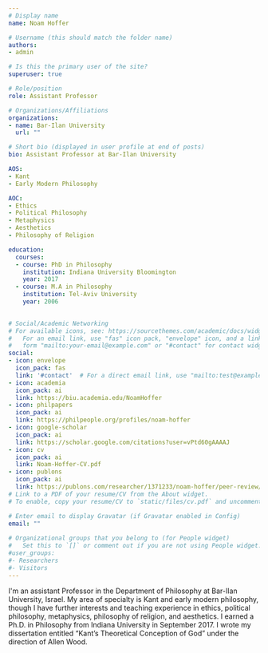 ```yaml
---
# Display name
name: Noam Hoffer

# Username (this should match the folder name)
authors:
- admin

# Is this the primary user of the site?
superuser: true

# Role/position
role: Assistant Professor

# Organizations/Affiliations
organizations:
- name: Bar-Ilan University
  url: ""

# Short bio (displayed in user profile at end of posts)
bio: Assistant Professor at Bar-Ilan University

AOS:
- Kant
- Early Modern Philosophy

AOC:
- Ethics 
- Political Philosophy
- Metaphysics
- Aesthetics
- Philosophy of Religion

education:
  courses:
  - course: PhD in Philosophy
    institution: Indiana University Bloomington
    year: 2017
  - course: M.A in Philosophy
    institution: Tel-Aviv University
    year: 2006
   

# Social/Academic Networking
# For available icons, see: https://sourcethemes.com/academic/docs/widgets/#icons
#   For an email link, use "fas" icon pack, "envelope" icon, and a link in the
#   form "mailto:your-email@example.com" or "#contact" for contact widget.
social:
- icon: envelope
  icon_pack: fas
  link: '#contact'  # For a direct email link, use "mailto:test@example.org".
- icon: academia
  icon_pack: ai
  link: https://biu.academia.edu/NoamHoffer
- icon: philpapers
  icon_pack: ai
  link: https://philpeople.org/profiles/noam-hoffer
- icon: google-scholar
  icon_pack: ai
  link: https://scholar.google.com/citations?user=vPtd60gAAAAJ
- icon: cv
  icon_pack: ai
  link: Noam-Hoffer-CV.pdf
- icon: publons
  icon_pack: ai
  link: https://publons.com/researcher/1371233/noam-hoffer/peer-review/
# Link to a PDF of your resume/CV from the About widget.
# To enable, copy your resume/CV to `static/files/cv.pdf` and uncomment the lines below.  

# Enter email to display Gravatar (if Gravatar enabled in Config)
email: ""
  
# Organizational groups that you belong to (for People widget)
#   Set this to `[]` or comment out if you are not using People widget.  
#user_groups:
#- Researchers
#- Visitors
---
```


I'm an assistant Professor in the Department of Philosophy at Bar-Ilan University, Israel. My area of specialty is Kant and early modern philosophy, though I have further interests and teaching experience in ethics, political philosophy, metaphysics, philosophy of religion, and aesthetics. I earned a Ph.D. in Philosophy from Indiana University in September 2017. I wrote my dissertation entitled “Kant’s Theoretical Conception of God” under the direction of Allen Wood.